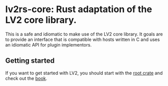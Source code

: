 # lv2rs-core: Rust adaptation of the LV2 core library.

This is a safe and idiomatic to make use of the LV2 core library. It goals are to provide an interface that is compatible with hosts written in C and uses an idiomatic API for plugin implementors.

## Getting started

If you want to get started with LV2, you should start with the [root crate](https://crates.io/crates/lv2rs) and check out the
[book](https://github.com/Janonard/lv2rs-book).